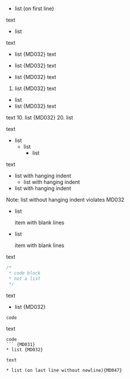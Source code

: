 * list (on first line)

text

* list

text
* list {MD032}
text
+ list {MD032}
text
- list {MD032}
text
1. list {MD032}
text

* list
* list {MD032}
text

text
10. list {MD032}
20. list

text

* list
   * list
      * list

text

* list
  with hanging indent
   * list
     with hanging indent
* list
  with hanging indent

Note: list without hanging indent violates MD032

* list

  item with blank lines

* list

  item with blank lines

text

```js
/*
 * code block
 * not a list
 */
```

text

* list {MD032}
``` {MD031}
code
```

text

```
code
``` {MD031}
* list {MD032}

text

* list (on last line without newline){MD047}